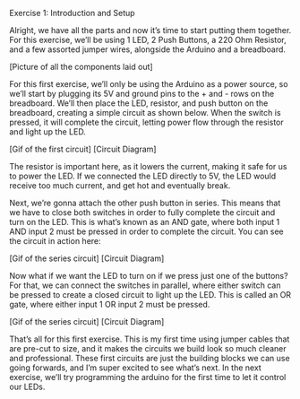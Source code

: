 Exercise 1: Introduction and Setup

Alright, we have all the parts and now it’s time to start putting them together. For this exercise, we’ll be using 1 LED, 2 Push Buttons, a 220 Ohm Resistor, and a few assorted jumper wires, alongside the Arduino and a breadboard. 

[Picture of all the components laid out]

For this first exercise, we’ll only be using the Arduino as a power source, so we’ll start by plugging its 5V and ground pins to the + and - rows on the breadboard. We’ll then place the LED, resistor, and push button on the breadboard, creating a simple circuit as shown below. When the switch is pressed, it will complete the circuit, letting power flow through the resistor and light up the LED. 

[Gif of the first circuit] [Circuit Diagram]

The resistor is important here, as it lowers the current, making it safe for us to power the LED. If we connected the LED directly to 5V, the LED would receive too much current, and get hot and eventually break. 

Next, we’re gonna attach the other push button in series. This means that we have to close both switches in order to fully complete the circuit and turn on the LED. This is what’s known as an AND gate, where both input 1 AND input 2 must be pressed in order to complete the circuit. You can see the circuit in action here:

[Gif of the series circuit] [Circuit Diagram]

Now what if we want the LED to turn on if we press just one of the buttons? For that, we can connect the switches in parallel, where either switch can be pressed to create a closed circuit to light up the LED. This is called an OR gate, where either input 1 OR input 2 must be pressed.

[Gif of the series circuit] [Circuit Diagram]

That’s all for this first exercise. This is my first time using jumper cables that are pre-cut to size, and it makes the circuits we build look so much cleaner and professional. These first circuits are just the building blocks we can use going forwards, and I’m super excited to see what’s next. In the next exercise, we’ll try programming the arduino for the first time to let it control our LEDs.
